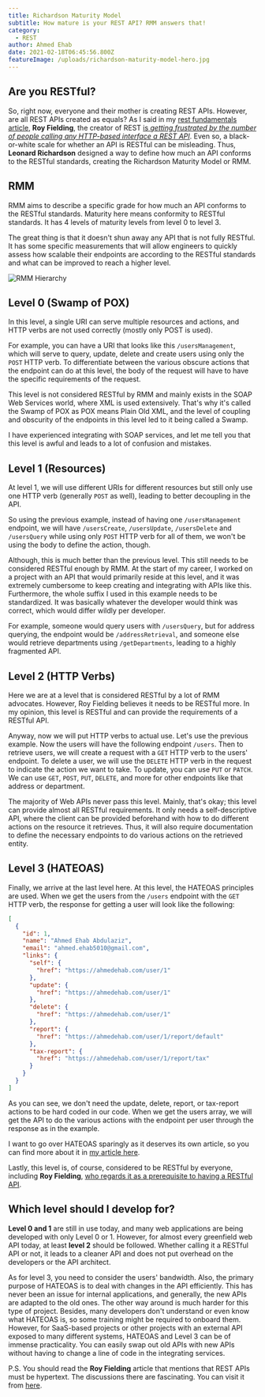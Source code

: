 ```yaml
---
title: Richardson Maturity Model
subtitle: How mature is your REST API? RMM answers that!
category:
  - REST
author: Ahmed Ehab
date: 2021-02-18T06:45:56.800Z
featureImage: /uploads/richardson-maturity-model-hero.jpg
---
```


## Are you RESTful?

So, right now, everyone and their mother is creating REST APIs. However, are all REST APIs created as equals?
As I said in my [rest fundamentals article](https://ahmedabdulaziz.com/rest-fundamentals), **Roy Fielding**, the creator of REST [is *getting frustrated by the number of people calling any HTTP-based interface a REST API*](https://roy.gbiv.com/untangled/2008/rest-apis-must-be-hypertext-driven).
Even so, a black-or-white scale for whether an API is RESTful can be misleading. Thus, **Leonard Richardson** designed a way to define how much an API conforms to the RESTful standards, creating the Richardson Maturity Model or RMM.

## RMM

RMM aims to describe a specific grade for how much an API conforms to the RESTful standards. Maturity here means conformity to RESTful standards.
It has 4 levels of maturity levels from level 0 to level 3.

The great thing is that it doesn't shun away any API that is not fully RESTful. It has some specific measurements that will allow engineers to quickly assess how scalable their endpoints are according to the RESTful standards and what can be improved to reach a higher level.

![RMM Hierarchy](/uploads/RMM.png)

## Level 0 (Swamp of POX)

In this level, a single URI can serve multiple resources and actions, and HTTP verbs are not used correctly (mostly only POST is used).

For example, you can have a URI that looks like this `/usersManagement`, which will serve to query, update, delete and create users using only the `POST` HTTP verb. To differentiate between the various obscure actions that the endpoint can do at this level, the body of the request will have to have the specific requirements of the request.

This level is not considered RESTful by RMM and mainly exists in the SOAP Web Services world, where XML is used extensively. That's why it's called the Swamp of POX as POX means Plain Old XML, and the level of coupling and obscurity of the endpoints in this level led to it being called a Swamp.

I have experienced integrating with SOAP services, and let me tell you that this level is awful and leads to a lot of confusion and mistakes.

## Level 1 (Resources)

At level 1, we will use different URIs for different resources but still only use one HTTP verb (generally `POST` as well), leading to better decoupling in the API.

So using the previous example, instead of having one `/usersManagement` endpoint, we will have `/usersCreate`, `/usersUpdate`, `/usersDelete` and `/usersQuery` while using only `POST` HTTP verb for all of them, we won't be using the body to define the action, though.

Although, this is much better than the previous level. This still needs to be considered RESTful enough by RMM. At the start of my career, I worked on a project with an API that would primarily reside at this level, and it was extremely cumbersome to keep creating and integrating with APIs like this. Furthermore, the whole suffix I used in this example needs to be standardized. It was basically whatever the developer would think was correct, which would differ wildly per developer.

For example, someone would query users with `/usersQuery`, but for address querying, the endpoint would be `/addressRetrieval`, and someone else would retrieve departments using `/getDepartments`, leading to a highly fragmented API.

## Level 2 (HTTP Verbs)

Here we are at a level that is considered RESTful by a lot of RMM advocates. However, Roy Fielding believes it needs to be RESTful more. In my opinion, this level is RESTful and can provide the requirements of a RESTful API.

Anyway, now we will put HTTP verbs to actual use. Let's use the previous example. Now the users will have the following endpoint `/users`. Then to retrieve users, we will create a request with a `GET` HTTP verb to the users' endpoint. To delete a user, we will use the `DELETE` HTTP verb in the request to indicate the action we want to take. To update, you can use `PUT` or `PATCH`. We can use `GET`, `POST`, `PUT`, `DELETE`, and more for other endpoints like that address or department.

The majority of Web APIs never pass this level. Mainly, that's okay; this level can provide almost all RESTful requirements. It only needs a self-descriptive API, where the client can be provided beforehand with how to do different actions on the resource it retrieves. Thus, it will also require documentation to define the necessary endpoints to do various actions on the retrieved entity.

## Level 3 (HATEOAS)

Finally, we arrive at the last level here. At this level, the HATEOAS principles are used.
When we get the users from the `/users` endpoint with the `GET` HTTP verb, the response for getting a user will look like the following:

```json
[
  {
    "id": 1,
    "name": "Ahmed Ehab Abdulaziz",
    "email": "ahmed.ehab5010@gmail.com",
    "links": {
      "self": {
        "href": "https://ahmedehab.com/user/1"
      },
      "update": {
        "href": "https://ahmedehab.com/user/1"
      },
      "delete": {
        "href": "https://ahmedehab.com/user/1"
      },
      "report": {
        "href": "https://ahmedehab.com/user/1/report/default"
      },
      "tax-report": {
        "href": "https://ahmedehab.com/user/1/report/tax"
      }
    }
  }
]
```

As you can see, we don't need the update, delete, report, or tax-report actions to be hard coded in our code.
When we get the users array, we will get the API to do the various actions with the endpoint per user through the response as in the example.

I want to go over HATEOAS sparingly as it deserves its own article, so you can find more about it in [my article here](https://ahmedehab.com/hateoas).

Lastly, this level is, of course, considered to be RESTful by everyone, including **Roy Fielding**, [who regards it as a prerequisite to having a RESTful API](https://roy.gbiv.com/untangled/2008/rest-apis-must-be-hypertext-driven).

## Which level should I develop for?

**Level 0 and 1** are still in use today, and many web applications are being developed with only Level 0 or 1. However, for almost every greenfield web API today, at least **level 2** should be followed. Whether calling it a RESTful API or not, it leads to a cleaner API and does not put overhead on the developers or the API architect.

As for level 3, you need to consider the users' bandwidth. Also, the primary purpose of HATEOAS is to deal with changes in the API efficiently. This has never been an issue for internal applications, and generally, the new APIs are adapted to the old ones. The other way around is much harder for this type of project. Besides, many developers don't understand or even know what HATEOAS is, so some training might be required to onboard them.
However, for SaaS-based projects or other projects with an external API exposed to many different systems, HATEOAS and Level 3 can be of immense practicality. You can easily swap out old APIs with new APIs without having to change a line of code in the integrating services.

P.S. You should read the **Roy Fielding** article that mentions that REST APIs must be hypertext. The discussions there are fascinating. You can visit it from [here](https://roy.gbiv.com/untangled/2008/rest-apis-must-be-hypertext-driven).
